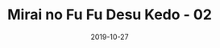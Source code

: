 ---
layout: post
title:  "Mirai no Fu Fu Desu Kedo - 02"
date:   2019-10-27
excerpt: "Tsundere x Tsundere"
tags: ["miraifuufu"]
image: "https://s0.mangadex.org/data/0bdfd5cbd92f16cd0b5b91758723c83b/H17.jpg"

down_link: "https://www.perpusindo.info/berkas/exfaTuow"
read_links:
  - 
    text: "NSSKL Reader (Soon™)"
  - 
    link: "https://mangadex.org/chapter/735434"
    text: "MangaDex"
---